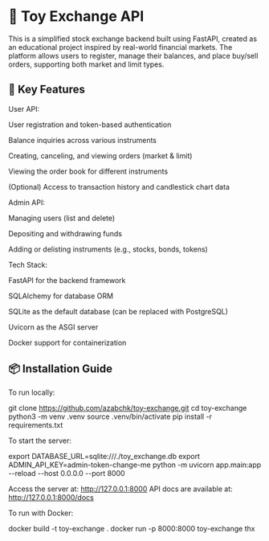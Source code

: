 # 🏦 Toy Exchange API

This is a simplified stock exchange backend built using FastAPI, created as an educational project inspired by real-world financial markets. The platform allows users to register, manage their balances, and place buy/sell orders, supporting both market and limit types.

## 🚀 Key Features

User API:

User registration and token-based authentication

Balance inquiries across various instruments

Creating, canceling, and viewing orders (market & limit)

Viewing the order book for different instruments

(Optional) Access to transaction history and candlestick chart data

Admin API:

Managing users (list and delete)

Depositing and withdrawing funds

Adding or delisting instruments (e.g., stocks, bonds, tokens)

Tech Stack:

FastAPI for the backend framework

SQLAlchemy for database ORM

SQLite as the default database (can be replaced with PostgreSQL)

Uvicorn as the ASGI server

Docker support for containerization

## 📦 Installation Guide

To run locally:

git clone https://github.com/azabchk/toy-exchange.git
cd toy-exchange
python3 -m venv .venv
source .venv/bin/activate
pip install -r requirements.txt


To start the server:

export DATABASE_URL=sqlite:///./toy_exchange.db
export ADMIN_API_KEY=admin-token-change-me
python -m uvicorn app.main:app --reload --host 0.0.0.0 --port 8000


Access the server at: http://127.0.0.1:8000
API docs are available at: http://127.0.0.1:8000/docs

To run with Docker:

docker build -t toy-exchange .
docker run -p 8000:8000 toy-exchange
thx
